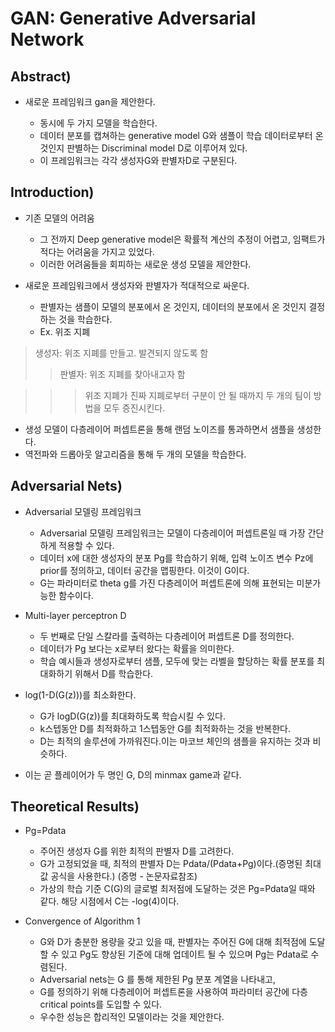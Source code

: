 # GAN: Generative Adversarial Network

## Abstract)
+ 새로운 프레임워크 gan을 제안한다. 

  + 동시에 두 가지 모델을 학습한다.
  + 데이터 분포를 캡쳐하는 generative model G와 샘플이 학습 데이터로부터 온 것인지 판별하는 Discriminal model D로
이루어져 있다. 
  + 이 프레임워크는 각각 생성자G와 판별자D로  구분된다.


## Introduction)

+ 기존 모델의 어려움
  + 그 전까지 Deep generative model은 확률적 계산의 추정이 어렵고,  임팩트가 적다는 어려움을 가지고 있었다.
  + 이러한 어려움들을 회피하는 새로운 생성 모델을 제안한다.

+ 새로운 프레임워크에서 생성자와 판별자가 적대적으로 싸운다.
  + 판별자는 샘플이 모델의 분포에서 온 것인지, 데이터의 분포에서 온 것인지 결정하는 것을 학습한다. 
  + Ex. 위조 지폐

> 생성자: 위조 지폐를 만들고. 발견되지 않도록 함
> > 판별자: 위조 지폐를 찾아내고자 함

> > > 위조 지폐가 진짜 지폐로부터 구분이 안 될 때까지 두 개의 팀이 방법을 모두 증진시킨다.

  + 생성 모델이 다층레이어 퍼셉트론을 통해 랜덤 노이즈를 통과하면서 샘플을 생성한다. 
  + 역전파와 드롭아웃 알고리즘을 통해 두 개의 모델을 학습한다. 


## Adversarial Nets)
+ Adversarial 모델링 프레임워크
  + Adversarial 모델링 프레임워크는 모델이 다층레이어 퍼셉트론일 때 가장 간단하게 적용할 수 있다. 
  + 데이터 x에 대한 생성자의 분포 Pg를 학습하기 위해, 입력 노이즈 변수 Pz에 prior를 정의하고, 데이터 공간을 맵핑한다. 이것이 G이다.
  + G는 파라미터로 theta g를 가진 다층레이어 퍼셉트론에 의해 표현되는 미분가능한 함수이다. 

+ Multi-layer perceptron D
  + 두 번째로 단일 스칼라를 출력하는 다층레이어 퍼셉트론 D를 정의한다. 
  + 데이터가 Pg 보다는 x로부터 왔다는 확률을 의미한다. 
  + 학습 예시들과 생성자로부터 샘플, 모두에 맞는 라벨을 할당하는 확률 분포를 최대화하기 위해서 D를 학습한다. 

+ log(1-D(G(z)))를 최소화한다. 
  + G가 logD(G(z))를 최대화하도록 학습시킬 수 있다. 
  + k스텝동안 D를 최적화하고 1스텝동안 G를 최적화하는 것을 반복한다. 
  + D는 최적의 솔루션에 가까워진다.이는 마코브 체인의 샘플을 유지하는 것과 비슷하다.

+ 이는 곧 플레이어가 두 명인 G, D의 minmax game과 같다.



## Theoretical Results)
+ Pg=Pdata
  + 주어진 생성자 G를 위한 최적의 판별자 D를 고려한다. 
  + G가 고정되었을 때, 최적의 판별자 D는 Pdata/(Pdata+Pg)이다.(증명된 최대값 공식을 사용한다.)
(증명 - 논문자료참조)
  + 가상의 학습 기준 C(G)의 글로벌 최저점에 도달하는 것은 Pg=Pdata일 때와 같다. 해당 시점에서 C는 -log(4)이다.

+ Convergence of Algorithm 1
  + G와 D가 충분한 용량을 갖고 있을 때, 판별자는 주어진 G에 대해 최적점에 도달할 수 있고 Pg도 향상된 기준에 대해 업데이트 될 수 있으며 Pg는 Pdata로 수렴된다. 
  + Adversarial nets는 G 를 통해 제한된 Pg 분포 계열을 나타내고, 
  + G를 정의하기 위해 다층레이어 퍼셉트론을 사용하여 파라미터 공간에 다층 critical points를 도입할 수 있다. 
  + 우수한 성능은 합리적인 모델이라는 것을 제안한다.
  
  
  
